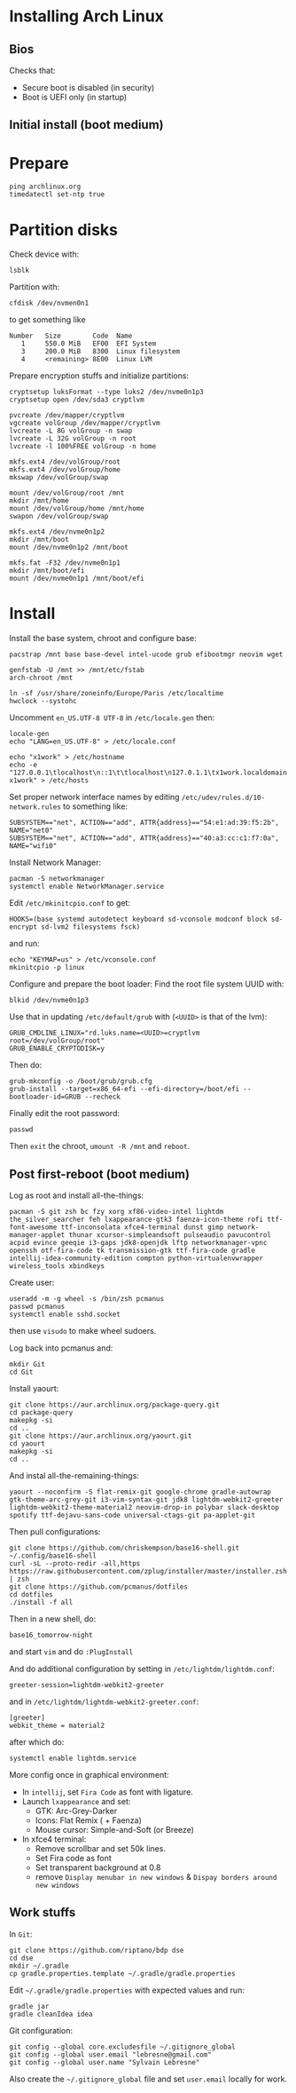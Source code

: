 Installing Arch Linux
=====================

Bios
----

Checks that:
- Secure boot is disabled (in security)
- Boot is UEFI only (in startup)


Initial install (boot medium)
-----------------------------

# Prepare

```
ping archlinux.org
timedatectl set-ntp true
```

# Partition disks

Check device with:
```
lsblk
```

Partition with:
```
cfdisk /dev/nvmen0n1
```
to get something like
```
Number   Size        Code  Name
   1     550.0 MiB   EF00  EFI System
   3     200.0 MiB   8300  Linux filesystem
   4     <remaining> 8E00  Linux LVM
```
Prepare encryption stuffs and initialize partitions:
```
cryptsetup luksFormat --type luks2 /dev/nvme0n1p3
cryptsetup open /dev/sda3 cryptlvm

pvcreate /dev/mapper/cryptlvm
vgcreate volGroup /dev/mapper/cryptlvm
lvcreate -L 8G volGroup -n swap
lvcreate -L 32G volGroup -n root
lvcreate -l 100%FREE volGroup -n home

mkfs.ext4 /dev/volGroup/root
mkfs.ext4 /dev/volGroup/home
mkswap /dev/volGroup/swap

mount /dev/volGroup/root /mnt
mkdir /mnt/home
mount /dev/volGroup/home /mnt/home
swapon /dev/volGroup/swap

mkfs.ext4 /dev/nvme0n1p2
mkdir /mnt/boot
mount /dev/nvme0n1p2 /mnt/boot

mkfs.fat -F32 /dev/nvme0n1p1
mkdir /mnt/boot/efi
mount /dev/nvme0n1p1 /mnt/boot/efi
```

# Install

Install the base system, chroot and configure base:
```
pacstrap /mnt base base-devel intel-ucode grub efibootmgr neovim wget

genfstab -U /mnt >> /mnt/etc/fstab
arch-chroot /mnt

ln -sf /usr/share/zoneinfo/Europe/Paris /etc/localtime
hwclock --systohc
```
Uncomment `en_US.UTF-8 UTF-8` in `/etc/locale.gen` then:
```
locale-gen
echo "LANG=en_US.UTF-8" > /etc/locale.conf

echo "x1work" > /etc/hostname
echo -e "127.0.0.1\tlocalhost\n::1\t\tlocalhost\n127.0.1.1\tx1work.localdomain x1work" > /etc/hosts
```
Set proper network interface names by editing `/etc/udev/rules.d/10-network.rules` to something like:
```
SUBSYSTEM=="net", ACTION=="add", ATTR{address}=="54:e1:ad:39:f5:2b", NAME="net0"
SUBSYSTEM=="net", ACTION=="add", ATTR{address}=="40:a3:cc:c1:f7:0a", NAME="wifi0"
```
Install Network Manager:
```
pacman -S networkmanager
systemctl enable NetworkManager.service
```

Edit `/etc/mkinitcpio.conf` to get:
```
HOOKS=(base systemd autodetect keyboard sd-vconsole modconf block sd-encrypt sd-lvm2 filesystems fsck)
```
and run:
```
echo "KEYMAP=us" > /etc/vconsole.conf
mkinitcpio -p linux
```

Configure and prepare the boot loader:
Find the root file system UUID with:
```
blkid /dev/nvme0n1p3
```
Use that in updating `/etc/default/grub` with (`<UUID>` is that of the lvm):
```
GRUB_CMDLINE_LINUX="rd.luks.name=<UUID>=cryptlvm root=/dev/volGroup/root"
GRUB_ENABLE_CRYPTODISK=y
```
Then do:
```
grub-mkconfig -o /boot/grub/grub.cfg
grub-install --target=x86_64-efi --efi-directory=/boot/efi --bootloader-id=GRUB --recheck
```

Finally edit the root password:
```
passwd
```
Then `exit` the chroot, `umount -R /mnt` and `reboot`.



Post first-reboot (boot medium)
-----------------------------

Log as root and install all-the-things:
```
pacman -S git zsh bc fzy xorg xf86-video-intel lightdm the_silver_searcher feh lxappearance-gtk3 faenza-icon-theme rofi ttf-font-awesome ttf-inconsolata xfce4-terminal dunst gimp network-manager-applet thunar xcursor-simpleandsoft pulseaudio pavucontrol acpid evince geeqie i3-gaps jdk8-openjdk lftp networkmanager-vpnc openssh otf-fira-code tk transmission-gtk ttf-fira-code gradle intellij-idea-community-edition compton python-virtualenvwrapper wireless_tools xbindkeys
```

Create user:
```
useradd -m -g wheel -s /bin/zsh pcmanus
passwd pcmanus
systemctl enable sshd.socket
```
then use `visudo` to make wheel sudoers.

Log back into pcmanus and:
```
mkdir Git
cd Git
```

Install yaourt:
```
git clone https://aur.archlinux.org/package-query.git
cd package-query
makepkg -si
cd ..
git clone https://aur.archlinux.org/yaourt.git
cd yaourt
makepkg -si
cd ..
```

And instal all-the-remaining-things:
```
yaourt --noconfirm -S flat-remix-git google-chrome gradle-autowrap gtk-theme-arc-grey-git i3-vim-syntax-git jdk8 lightdm-webkit2-greeter lightdm-webkit2-theme-material2 neovim-drop-in polybar slack-desktop spotify ttf-dejavu-sans-code universal-ctags-git pa-applet-git

```

Then pull configurations:
```
git clone https://github.com/chriskempson/base16-shell.git ~/.config/base16-shell
curl -sL --proto-redir -all,https https://raw.githubusercontent.com/zplug/installer/master/installer.zsh | zsh
git clone https://github.com/pcmanus/dotfiles
cd dotfiles
./install -f all
```
Then in a new shell, do:
```
base16_tomorrow-night
```
and start `vim` and do `:PlugInstall`

And do additional configuration by setting in `/etc/lightdm/lightdm.conf`:
```
greeter-session=lightdm-webkit2-greeter
```
and in `/etc/lightdm/lightdm-webkit2-greeter.conf`:
```
[greeter]
webkit_theme = material2
```
after which do:
```
systemctl enable lightdm.service
```

More config once in graphical environment:
- In `intellij`, set `Fira Code` as font with ligature.
- Launch `lxappearance` and set:
  - GTK: Arc-Grey-Darker
  - Icons: Flat Remix ( + Faenza)
  - Mouse cursor: Simple-and-Soft (or Breeze)
- In xfce4 terminal:
  - Remove scrollbar and set 50k lines.
  - Set Fira code as font
  - Set transparent background at 0.8
  - remove `Display menubar in new windows` & `Dispay borders around new windows`


Work stuffs
-----------

In `Git`:
```
git clone https://github.com/riptano/bdp dse
cd dse
mkdir ~/.gradle
cp gradle.properties.template ~/.gradle/gradle.properties
```
Edit `~/.gradle/gradle.properties` with expected values and run:
```
gradle jar
gradle cleanIdea idea
```

Git configuration:
```
git config --global core.excludesfile ~/.gitignore_global
git config --global user.email "lebresne@gmail.com"
git config --global user.name "Sylvain Lebresne"
```
Also create the `~/.gitignore_global` file and set `user.email` locally for work.
